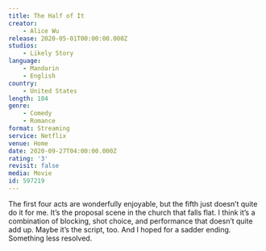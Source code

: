 ```yaml
---
title: The Half of It
creator:
    - Alice Wu
release: 2020-05-01T00:00:00.000Z
studios:
    - Likely Story
language:
    - Mandarin
    - English
country:
    - United States
length: 104
genre:
    - Comedy
    - Romance
format: Streaming
service: Netflix
venue: Home
date: 2020-09-27T04:00:00.000Z
rating: '3'
revisit: false
media: Movie
id: 597219
---
```


The first four acts are wonderfully enjoyable, but the fifth just doesn’t quite do it for me. It’s the proposal scene in the church that falls flat. I think it’s a combination of blocking, shot choice, and performance that doesn’t quite add up. Maybe it’s the script, too. And I hoped for a sadder ending. Something less resolved.
